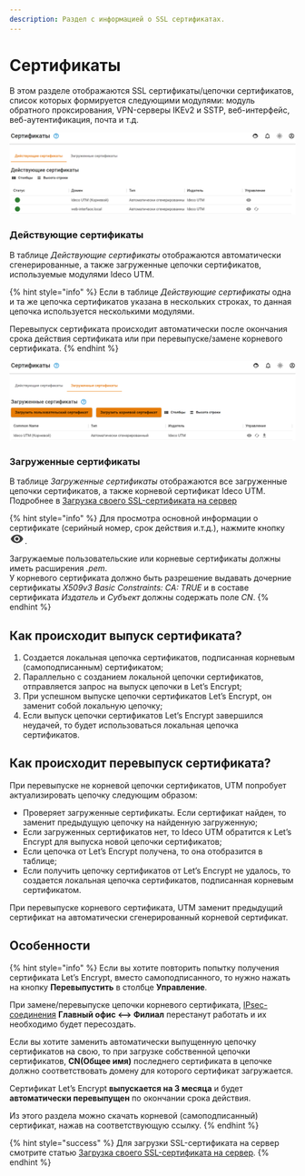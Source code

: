 ```yaml
---
description: Раздел с информацией о SSL сертификатах.
---
```


# Сертификаты

В этом разделе отображаются SSL сертификаты/цепочки сертификатов, список которых формируется следующими модулями: модуль обратного проксирования, VPN-серверы IKEv2 и SSTP, веб-интерфейс, веб-аутентификация, почта и т.д.

![](../../../.gitbook/assets/certificates1.png)

### Действующие сертификаты

В таблице _Действующие сертификаты_ отображаются автоматически сгенерированные, а также загруженные цепочки сертификатов, используемые модулями Ideco UTM.

{% hint style="info" %}
Если в таблице _Действующие сертификаты_ одна и та же цепочка сертификатов указана в нескольких строках, то данная цепочка используется несколькими модулями.

Перевыпуск сертификата происходит автоматически после окончания срока действия сертификата или при перевыпуске/замене корневого сертификата.
{% endhint %}

![](../../../.gitbook/assets/certificates3.png)
### Загруженные сертификаты

В таблице _Загруженные сертификаты_ отображаются все загруженные цепочки сертификатов, а также корневой сертификат Ideco UTM. Подробнее в [Загрузка своего SSL-сертификата на сервер](upload-ssl-certificate-to-server.md)

{% hint style="info" %}
Для просмотра основной информации о сертификате (серийный номер, срок действия и.т.д.), нажмите кнопку ![](../../../.gitbook/assets/eye-icon.png).

Загружаемые пользовательские или корневые сертификаты должны иметь расширения *.pem*. \
У корневого сертификата должно быть разрешение выдавать дочерние сертификаты *X509v3 Basic Constraints: CA: TRUE* и в составе сертификата *Издатель* и *Субъект* должны содержать поле *CN*.
{% endhint %}

## Как происходит выпуск сертификата?

1. Создается локальная цепочка сертификатов, подписанная корневым (самоподписанным) сертификатом;
2. Параллельно с созданием локальной цепочки сертификатов, отправляется запрос на выпуск цепочки в Let’s Encrypt;
3. При успешном выпуске цепочки сертификатов Let’s Encrypt, он заменит собой локальную цепочку;
4. Если выпуск цепочки сертификатов Let’s Encrypt завершился неудачей, то будет использоваться локальная цепочка сертификатов.

## Как происходит перевыпуск сертификата?

При перевыпуске не корневой цепочки сертификатов, UTM попробует актуализировать цепочку следующим образом:

* Проверяет загруженные сертификаты. Если сертификат найден, то заменит предыдущую цепочку на найденную загруженную;
* Если загруженных сертификатов нет, то Ideco UTM обратится к Let’s Encrypt для выпуска новой цепочки сертификатов;
* Если цепочка от Let’s Encrypt получена, то она отобразится в таблице;
* Если получить цепочку сертификатов от Let’s Encrypt не удалось, то создается локальная цепочка сертификатов, подписанная корневым сертификатом.

При перевыпуске корневого сертификата, UTM заменит предыдущий сертификат на автоматически сгенерированный корневой сертификат.

## Особенности

{% hint style="info" %}
Если вы хотите повторить попытку получения сертификата Let’s Encrypt, вместо самоподписанного, то нужно нажать на кнопку **Перевыпустить** в столбце **Управление**.

При замене/перевыпуске цепочки корневого сертификата, [IPsec-соединения](../ipsec/branch-office-and-main-office.md) **Главный офис <–> Филиал** перестанут работать и их необходимо будет пересоздать.

Если вы хотите заменить автоматически выпущенную цепочку сертификатов на свою, то при загрузке собственной цепочки сертификатов, **CN(Общее имя)** последнего сертификата в цепочке должно соответствовать домену для которого сертификат загружается.

Сертификат Let’s Encrypt **выпускается на 3 месяца** и будет **автоматически перевыпущен** по окончании срока действия.

Из этого раздела можно скачать корневой (самоподписанный) сертификат, нажав на соответствующую ссылку.
{% endhint %}

{% hint style="success" %}
Для загрузки SSL-сертификата на сервер смотрите статью [Загрузка своего SSL-сертификата на сервер](upload-ssl-certificate-to-server.md).
{% endhint %}
